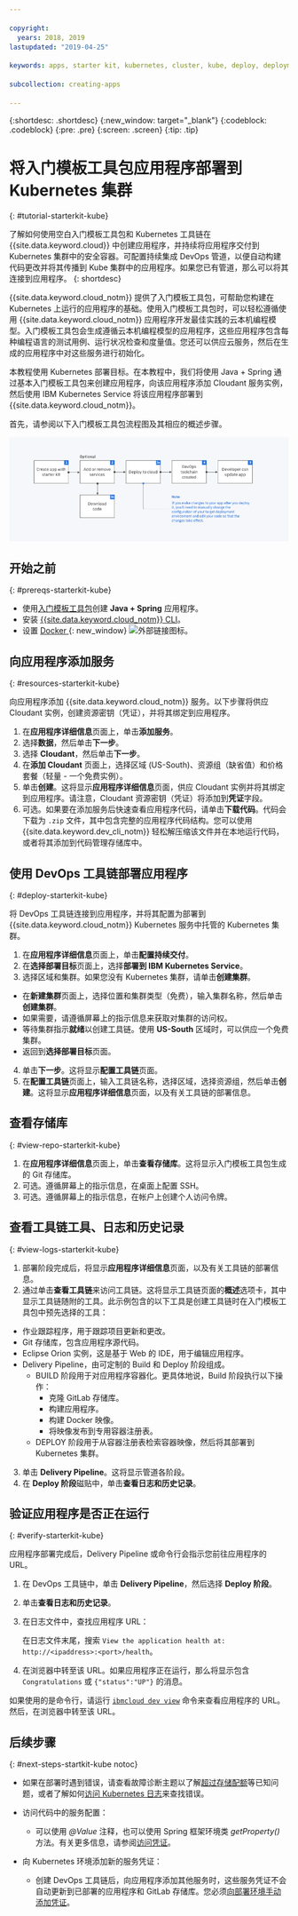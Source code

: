 ```yaml
---

copyright:
  years: 2018, 2019
lastupdated: "2019-04-25"

keywords: apps, starter kit, kubernetes, cluster, kube, deploy, deployment

subcollection: creating-apps

---
```


{:shortdesc: .shortdesc}
{:new_window: target="_blank"}
{:codeblock: .codeblock}
{:pre: .pre}
{:screen: .screen}
{:tip: .tip}

# 将入门模板工具包应用程序部署到 Kubernetes 集群
{: #tutorial-starterkit-kube}

了解如何使用空白入门模板工具包和 Kubernetes 工具链在 {{site.data.keyword.cloud}} 中创建应用程序，并持续将应用程序交付到 Kubernetes 集群中的安全容器。可配置持续集成 DevOps 管道，以便自动构建代码更改并将其传播到 Kube 集群中的应用程序。如果您已有管道，那么可以将其连接到应用程序。
{: shortdesc}

{{site.data.keyword.cloud_notm}} 提供了入门模板工具包，可帮助您构建在 Kubernetes 上运行的应用程序的基础。使用入门模板工具包时，可以轻松遵循使用 {{site.data.keyword.cloud_notm}} 应用程序开发最佳实践的云本机编程模型。入门模板工具包会生成遵循云本机编程模型的应用程序，这些应用程序包含每种编程语言的测试用例、运行状况检查和度量值。您还可以供应云服务，然后在生成的应用程序中对这些服务进行初始化。

本教程使用 Kubernetes 部署目标。在本教程中，我们将使用 Java + Spring 通过基本入门模板工具包来创建应用程序，向该应用程序添加 Cloudant 服务实例，然后使用 IBM Kubernetes Service 将该应用程序部署到 {{site.data.keyword.cloud_notm}}。

首先，请参阅以下入门模板工具包流程图及其相应的概述步骤。

![入门模板工具包流程图](../images/starterkit-flow.png) 

## 开始之前
{: #prereqs-starterkit-kube}

* 使用[入门模板工具包](/docs/apps/tutorials?topic=creating-apps-tutorial-starterkit)创建 **Java + Spring** 应用程序。
* 安装 [{{site.data.keyword.cloud_notm}} CLI](/docs/cli?topic=cloud-cli-ibmcloud-cli)。
* 设置 [Docker ](https://www.docker.com/get-started){: new_window} ![外部链接图标](../../icons/launch-glyph.svg "外部链接图标")。

## 向应用程序添加服务
{: #resources-starterkit-kube}

向应用程序添加 {{site.data.keyword.cloud_notm}} 服务。以下步骤将供应 Cloudant 实例，创建资源密钥（凭证），并将其绑定到应用程序。

1. 在**应用程序详细信息**页面上，单击**添加服务**。
2. 选择**数据**，然后单击**下一步**。
3. 选择 **Cloudant**，然后单击**下一步**。
4. 在**添加 Cloudant** 页面上，选择区域 (US-South)、资源组（缺省值）和价格套餐（轻量 - 一个免费实例）。
5. 单击**创建**。这将显示**应用程序详细信息**页面，供应 Cloudant 实例并将其绑定到应用程序。请注意，Cloudant 资源密钥（凭证）将添加到**凭证**字段。
6. 可选。如果要在添加服务后快速查看应用程序代码，请单击**下载代码**。代码会下载为 `.zip` 文件，其中包含完整的应用程序代码结构。您可以使用 {{site.data.keyword.dev_cli_notm}} 轻松解压缩该文件并在本地运行代码，或者将其添加到代码管理存储库中。

## 使用 DevOps 工具链部署应用程序
{: #deploy-starterkit-kube}

将 DevOps 工具链连接到应用程序，并将其配置为部署到 {{site.data.keyword.cloud_notm}} Kubernetes 服务中托管的 Kubernetes 集群。

1. 在**应用程序详细信息**页面上，单击**配置持续交付**。
2. 在**选择部署目标**页面上，选择**部署到 IBM Kubernetes Service**。
3. 选择区域和集群。如果您没有 Kubernetes 集群，请单击**创建集群**。
  * 在**新建集群**页面上，选择位置和集群类型（免费），输入集群名称，然后单击**创建集群**。
  * 如果需要，请遵循屏幕上的指示信息来获取对集群的访问权。
  * 等待集群指示**就绪**以创建工具链。使用 **US-South** 区域时，可以供应一个免费集群。
  * 返回到**选择部署目标**页面。
4. 单击**下一步**。这将显示**配置工具链**页面。
5. 在**配置工具链**页面上，输入工具链名称，选择区域，选择资源组，然后单击**创建**。这将显示**应用程序详细信息**页面，以及有关工具链的部署信息。

## 查看存储库
{: #view-repo-starterkit-kube}

1. 在**应用程序详细信息**页面上，单击**查看存储库**。这将显示入门模板工具包生成的 Git 存储库。
2. 可选。遵循屏幕上的指示信息，在桌面上配置 SSH。
3. 可选。遵循屏幕上的指示信息，在帐户上创建个人访问令牌。

## 查看工具链工具、日志和历史记录
{: #view-logs-starterkit-kube}

1. 部署阶段完成后，将显示**应用程序详细信息**页面，以及有关工具链的部署信息。
2. 通过单击**查看工具链**来访问工具链。这将显示工具链页面的**概述**选项卡，其中显示工具链随附的工具。此示例包含的以下工具是创建工具链时在入门模板工具包中预先选择的工具：
  * 作业跟踪程序，用于跟踪项目更新和更改。
  * Git 存储库，包含应用程序源代码。
  * Eclipse Orion 实例，这是基于 Web 的 IDE，用于编辑应用程序。
  * Delivery Pipeline，由可定制的 Build 和 Deploy 阶段组成。
	 * BUILD 阶段用于对应用程序容器化。更具体地说，Build 阶段执行以下操作：
	   * 克隆 GitLab 存储库。
	   * 构建应用程序。
	   * 构建 Docker 映像。
	   * 将映像发布到专用容器注册表。
	 * DEPLOY 阶段用于从容器注册表检索容器映像，然后将其部署到 Kubernetes 集群。
3. 单击 **Delivery Pipeline**。这将显示管道各阶段。
4. 在 **Deploy 阶段**磁贴中，单击**查看日志和历史记录**。

## 验证应用程序是否正在运行
{: #verify-starterkit-kube}

应用程序部署完成后，Delivery Pipeline 或命令行会指示您前往应用程序的 URL。

1. 在 DevOps 工具链中，单击 **Delivery Pipeline**，然后选择 **Deploy 阶段**。
2. 单击**查看日志和历史记录**。
3. 在日志文件中，查找应用程序 URL：

    在日志文件末尾，搜索 `View the application health at: http://<ipaddress>:<port>/health`。

4. 在浏览器中转至该 URL。如果应用程序正在运行，那么将显示包含 `Congratulations` 或 `{"status":"UP"}` 的消息。

如果使用的是命令行，请运行 [`ibmcloud dev view`](/docs/cli/idt?topic=cloud-cli-idt-cli#view) 命令来查看应用程序的 URL。然后，在浏览器中转至该 URL。

## 后续步骤
{: #next-steps-startkit-kube notoc}

* 如果在部署时遇到错误，请查看故障诊断主题以了解[超过存储配额](/docs/apps?topic=creating-apps-managingapps#exceed_quota)等已知问题，或者了解如何[访问 Kubernetes 日志](/docs/apps?topic=creating-apps-managingapps#access_kube_logs)来查找错误。

* 访问代码中的服务配置：
	- 可以使用 _@Value_ 注释，也可以使用 Spring 框架环境类 _getProperty()_ 方法。有关更多信息，请参阅[访问凭证](/docs/java-spring?topic=java-spring-configuration#accessing-credentials)。

* 向 Kubernetes 环境添加新的服务凭证：
	- 创建 DevOps 工具链后，向应用程序添加其他服务时，这些服务凭证不会自动更新到已部署的应用程序和 GitLab 存储库。您必须[向部署环境手动添加凭证](/docs/apps?topic=creating-apps-credentials_overview)。
